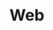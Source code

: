 ---
title: Web
menu:
  sidebar:
    name: Web
    identifier: web
    parent: hardware
    weight: 10
---